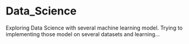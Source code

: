 # Data_Science
Exploring Data Science with several machine learning model. Trying to implementing those model on several datasets and learning...
